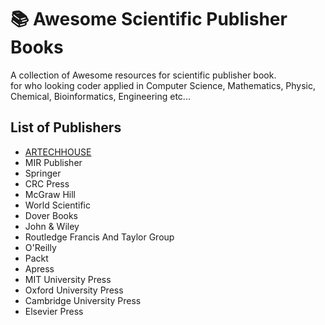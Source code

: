 # 📚 Awesome Scientific Publisher Books
A collection of Awesome resources for scientific publisher book.
<br> for who looking coder  applied in Computer Science, Mathematics, Physic, Chemical, Bioinformatics, Engineering etc...
## List of Publishers

- [ARTECHHOUSE](https://us.artechhouse.com/)
- MIR Publisher
- Springer
- CRC Press
- McGraw Hill
- World Scientific
- Dover Books
- John & Wiley
- Routledge Francis And Taylor Group
- O'Reilly
- Packt
- Apress
- MIT University Press
- Oxford University Press
- Cambridge University Press
- Elsevier Press
